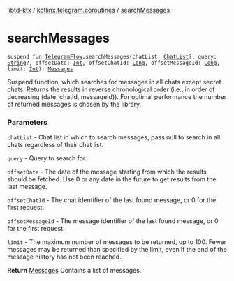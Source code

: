 [libtd-ktx](../index.md) / [kotlinx.telegram.coroutines](index.md) / [searchMessages](./search-messages.md)

# searchMessages

`suspend fun `[`TelegramFlow`](../kotlinx.telegram.core/-telegram-flow/index.md)`.searchMessages(chatList: `[`ChatList`](https://tdlibx.github.io/td/docs/org/drinkless/td/libcore/telegram/TdApi.ChatList.html)`?, query: `[`String`](https://kotlinlang.org/api/latest/jvm/stdlib/kotlin/-string/index.html)`?, offsetDate: `[`Int`](https://kotlinlang.org/api/latest/jvm/stdlib/kotlin/-int/index.html)`, offsetChatId: `[`Long`](https://kotlinlang.org/api/latest/jvm/stdlib/kotlin/-long/index.html)`, offsetMessageId: `[`Long`](https://kotlinlang.org/api/latest/jvm/stdlib/kotlin/-long/index.html)`, limit: `[`Int`](https://kotlinlang.org/api/latest/jvm/stdlib/kotlin/-int/index.html)`): `[`Messages`](https://tdlibx.github.io/td/docs/org/drinkless/td/libcore/telegram/TdApi.Messages.html)

Suspend function, which searches for messages in all chats except secret chats. Returns the
results in reverse chronological order (i.e., in order of decreasing (date, chatId, messageId)). For
optimal performance the number of returned messages is chosen by the library.

### Parameters

`chatList` - Chat list in which to search messages; pass null to search in all chats
regardless of their chat list.

`query` - Query to search for.

`offsetDate` - The date of the message starting from which the results should be fetched. Use
0 or any date in the future to get results from the last message.

`offsetChatId` - The chat identifier of the last found message, or 0 for the first request.

`offsetMessageId` - The message identifier of the last found message, or 0 for the first
request.

`limit` - The maximum number of messages to be returned, up to 100. Fewer messages may be
returned than specified by the limit, even if the end of the message history has not been reached.

**Return**
[Messages](https://tdlibx.github.io/td/docs/org/drinkless/td/libcore/telegram/TdApi.Messages.html) Contains a list of messages.

